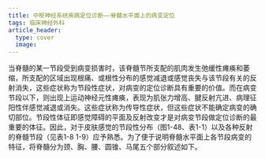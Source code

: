 ```yaml
---
title: 中枢神经系统疾病定位诊断——脊髓水平面上的病变定位
tags: 临床神经外科
article_header:
  type: cover
  image:
---
```

当脊髓的某一节段受到病变损害时，该脊髓节所支配的肌肉发生弛缓性瘫痪和萎缩，所支配的区域出现根痛、或根性分布的感觉减退或感觉丧失与该节段有关的反射消失，这些症状称为节段性症状，对病变的定位诊断具有重要的价值。而在病变节段以下，则出现上运动神经元性瘫痪，表现为肌张力增高、腱反射亢进、病理征阳性伴感觉减退或消失。这些症状称为传导性症状，但这些症状不能确定病变的确切部位。节段性体征即感觉障碍的平面及反射改变才是对病变节段做定位诊断的最重要的体征。因此，对于皮肤感觉的节段性分布（图1-48、表1-1）以及各种反射的脊髓节段（见表1-8 1-9）应予熟悉。为了便于说明脊髓水平面上各节段病变的特征，将脊髓分为颈、胸、腰、圆锥、马尾五个部分叙述如下。
<!--more-->




